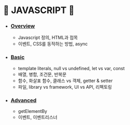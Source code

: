 # :star2: JAVASCRIPT :star2:

- ### [Overview](https://github.com/Chaewon-Leee/TIL/blob/main/WEB/JavaScript/Overview.md)

  - Javascript 정의, HTML과 접목
  - 이벤트, CSS를 동적하는 방법, async

- ### [Basic](https://github.com/Chaewon-Leee/TIL/blob/main/WEB/JavaScript/Basic.md)

  - template literals, null vs undefined, let vs var, const
  - 배열, 병합, 조건문, 반복문
  - 함수, 화살표 함수, 클래스 vs 객체, getter & setter
  - 파일, library vs framework, UI vs API, 리펙토링

- ### [Advanced](https://github.com/Chaewon-Leee/TIL/blob/main/WEB/JavaScript/Advanced.md)

  - getElementBy
  - 이벤트, 이벤트리스너
